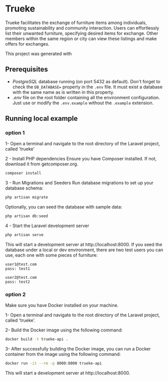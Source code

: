 # Trueke

Trueke facilitates the exchange of furniture items among individuals, promoting sustainability and community interaction. Users can effortlessly list their unwanted furniture, specifying desired items for exchange. Other members within the same region or city can view these listings and make offers for exchanges.

This project was generated with

## Prerequisites
- *PostgreSQL* database running (on port 5432 as default). Don't forget to check the `DB_DATABASE=` property in the `.env` file. It must exist a database with the same name as is written in this property.
- *.env* file on the root folder containing all the environment configuration. Just use or modify the `.env.example` without the `.example` extension.

## Running local example

### option 1
1- Open a terminal and navigate to the root directory of the Laravel project, called 'trueke'

2 - Install PHP dependencies
Ensure you have Composer installed. If not, download it from getcomposer.org.

```bash
composer install
```

3 - Run Migrations and Seeders
Run database migrations to set up your database schema:

```bash
php artisan migrate
```

Optionally, you can seed the database with sample data:

```bash
php artisan db:seed
```

4 - Start the Laravel development server

```bash
php artisan serve
```

This will start a development server at http://localhost:8000. If you seed the database under a local or dev environment, there are two test users you can use, each one with some pieces of furniture:

```
user1@test.com
pass: test1
```

```
user2@test.com
pass: test2
```

### option 2
Make sure you have Docker installed on your machine.

1- Open a terminal and navigate to the root directory of the Laravel project, called 'trueke'.

2- Build the Docker image using the following command:

```bash
docker build -t trueke-api .
```

3- After successfully building the Docker image, you can run a Docker container from the image using the following command:

```bash
docker run -it --rm -p 8000:8000 trueke-api
```

This will start a development server at http://localhost:8000.
